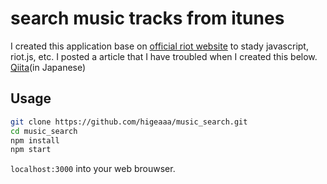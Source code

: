 # search music tracks from itunes

I created this application base on [official riot website](https://github.com/riot/examples) to stady javascript, riot.js, etc.
I posted a article that I have troubled when I created this below.
[Qiita](http://qiita.com/higeaaa/items/33633507830c4bb03a5a)(in Japanese)

## Usage

```sh
git clone https://github.com/higeaaa/music_search.git
cd music_search
npm install
npm start
```

`localhost:3000` into your web brouwser.
